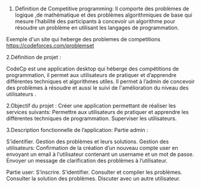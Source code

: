 
1. Définition de Competitive programming:
Il  comporte des problèmes de logique ,de mathématique et des problèmes algorithmiques de base qui mesure l’habilité des participants à concevoir un algorithme pour résoudre un problème en utilisant les langages de programmation.

Exemple d'un site qui heberge des problemes de competitions
https://codeforces.com/problemset

2.Définition de projet :

   CodeCp est une application desktop  qui héberge des compétitions de programmation, il permet aux utilisateurs de pratiquer et d’apprendre différentes techniques et algorithmes utiles.
   Il permet à l’admin de concevoir des problèmes à résoudre et aussi le suivi de l'amélioration du niveau des utilisateurs .

2.Objectif du projet :
 Créer une application permettant de réaliser les services suivants:
 Permettre aux utilisateurs de pratiquer et apprendre les différentes techniques de programmation.
Superviser les utilisateurs.

3.Description fonctionnelle de l’application:
Partie admin :

S'identifier.
Gestion des problèmes et leurs solutions.
Gestion des utilisateurs:
Confirmation de la création d’un nouveau compte user en envoyant un email à l’utilisateur  contenant un username et un mot de passe.
Envoyer un message de clarification des problèmes à l’utilisateur.

Partie user:
S’inscrire.
S’identifier.
Consulter et compiler les problèmes.
Consulter la solution des problèmes.
Discuter avec un autre utilisateur.



